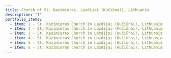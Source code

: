 ```yaml
---
title: Church of St. Kazimieras, Lazdijai (Kučiūnai), Lithuania
description: "1"
portfolio_items:
  - item: 1 - St. Kazimieras Church in Lazdijai (Kučiūnai), Lithuania (interior)
  - item: 2 - St. Kazimieras Church in Lazdijai (Kučiūnai), Lithuania (fragment)
  - item: 3 - St. Kazimieras Church in Lazdijai (Kučiūnai), Lithuania (interior)
  - item: 4 - St. Kazimieras Church in Lazdijai (Kučiūnai), Lithuania (interior)
  - item: 5 - St. Kazimieras Church in Lazdijai (Kučiūnai), Lithuania (interior)
  - item: 6 - St. Kazimieras Church in Lazdijai (Kučiūnai), Lithuania (interior)
---
```

